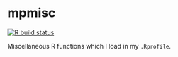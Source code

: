 # mpmisc

<!-- badges: start -->

[![R build
status](https://github.com/mpadge/mpmisc/workflows/R-CMD-check/badge.svg)](https://github.com/mpadge/mpmisc/actions)
<!-- badges: end -->

Miscellaneous R functions which I load in my `.Rprofile`.
